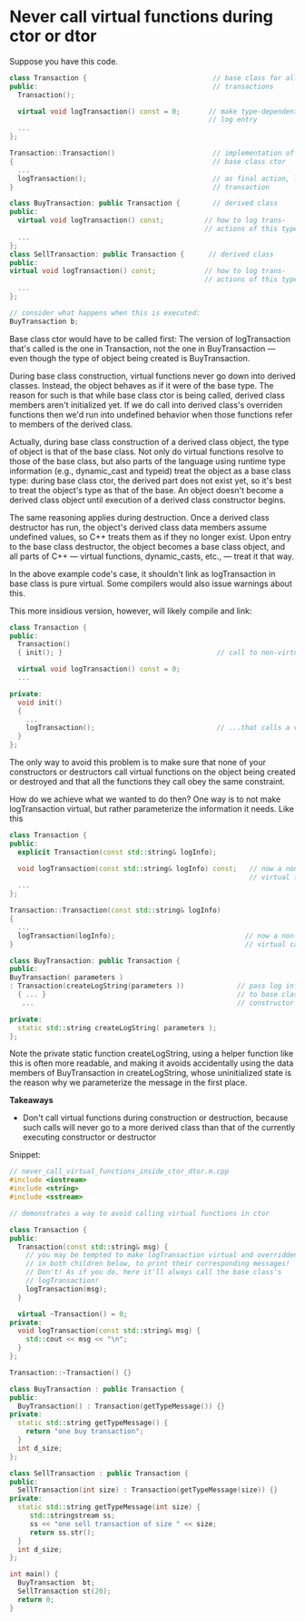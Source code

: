 # Never call virtual functions during ctor or dtor

Suppose you have this code.
```cpp
class Transaction {                               // base class for all
public:                                           // transactions
  Transaction();

  virtual void logTransaction() const = 0;       // make type-dependent
                                                 // log entry
  ...
};

Transaction::Transaction()                        // implementation of
{                                                 // base class ctor
  ...
  logTransaction();                               // as final action, log this
}                                                 // transaction

class BuyTransaction: public Transaction {        // derived class
public:
  virtual void logTransaction() const;          // how to log trans-
                                                // actions of this type
  ...
};
class SellTransaction: public Transaction {      // derived class
public:
virtual void logTransaction() const;            // how to log trans-
                                                // actions of this type
  ...
};

// consider what happens when this is executed:
BuyTransaction b;
```
Base class ctor would have to be called first:
The version of logTransaction that's called is the one in Transaction, not the one in BuyTransaction — even though the type of object being created is BuyTransaction.

During base class construction, virtual functions never go down into derived classes. Instead, the object behaves as if it were of the base type.
The reason for such is that while base class ctor is being called, derived class members aren't initialized yet. If we do call into derived class's overriden functions then we'd run into undefined behavior when those functions refer to members of the derived class.

Actually, during base class construction of a derived class object, the type of object is that of the base class.
Not only do virtual functions resolve to those of the base class, but also parts of the language using runtime type information (e.g., dynamic_cast and typeid) treat the object as a base class type: during base class ctor, the derived part does not exist yet, so it's best to treat the object's type as that of the base.
An object doesn't become a derived class object until execution of a derived class constructor begins.

The same reasoning applies during destruction.
Once a derived class destructor has run, the object's derived class data members assume undefined values, so C++ treats them as if they no longer exist.
Upon entry to the base class destructor, the object becomes a base class object, and all parts of C++ — virtual functions, dynamic_casts, etc., — treat it that way.

In the above example code's case, it shouldn't link as logTransaction in base class is pure virtual.
Some compilers would also issue warnings about this.

This more insidious version, however, will likely compile and link:
```cpp
class Transaction {
public:
  Transaction()
  { init(); }                                      // call to non-virtual...

  virtual void logTransaction() const = 0;
  ...

private:
  void init()
  {
    ...
    logTransaction();                              // ...that calls a virtual!
  }
};
```
The only way to avoid this problem is to make sure that none of your constructors or destructors call virtual functions on the object being created or destroyed and that all the functions they call obey the same constraint.

How do we achieve what we wanted to do then?
One way is to not make logTransaction virtual, but rather parameterize the information it needs.
Like this
```cpp
class Transaction {
public:
  explicit Transaction(const std::string& logInfo);

  void logTransaction(const std::string& logInfo) const;   // now a non-
                                                           // virtual func
  ...
};

Transaction::Transaction(const std::string& logInfo)
{
  ...
  logTransaction(logInfo);                                // now a non-
}                                                         // virtual call

class BuyTransaction: public Transaction {
public:
BuyTransaction( parameters )
: Transaction(createLogString(parameters ))             // pass log info
  { ... }                                               // to base class
   ...                                                  // constructor

private:
  static std::string createLogString( parameters );
};
```
Note the private static function createLogString, using a helper function like this is often more readable, and making it avoids accidentally using the data members of BuyTransaction in createLogString, whose uninitialized state is the reason why we parameterize the message in the first place.

**Takeaways**
* Don't call virtual functions during construction or destruction, because such calls will never go to a more derived class than that of the currently executing constructor or destructor


Snippet:
```cpp
// never_call_virtual_functions_inside_ctor_dtor.m.cpp
#include <iostream>
#include <string>
#include <sstream>

// demonstrates a way to avoid calling virtual functions in ctor

class Transaction {
public:
  Transaction(const std::string& msg) {
    // you may be tempted to make logTransaction virtual and overridden
    // in both children below, to print their corresponding messages!
    // Don't! As if you do, here it'll always call the base class's
    // logTransaction!
    logTransaction(msg);
  }

  virtual ~Transaction() = 0;
private:
  void logTransaction(const std::string& msg) {
    std::cout << msg << "\n";
  }
};

Transaction::~Transaction() {}

class BuyTransaction : public Transaction {
public:
  BuyTransaction() : Transaction(getTypeMessage()) {}
private:
  static std::string getTypeMessage() {
    return "one buy transaction";
  }
  int d_size;
};

class SellTransaction : public Transaction {
public:
  SellTransaction(int size) : Transaction(getTypeMessage(size)) {}
private:
  static std::string getTypeMessage(int size) {
     std::stringstream ss;
     ss << "one sell transaction of size " << size;
     return ss.str();
  }
  int d_size;
};

int main() {
  BuyTransaction  bt;
  SellTransaction st(20);
  return 0;
}

```
